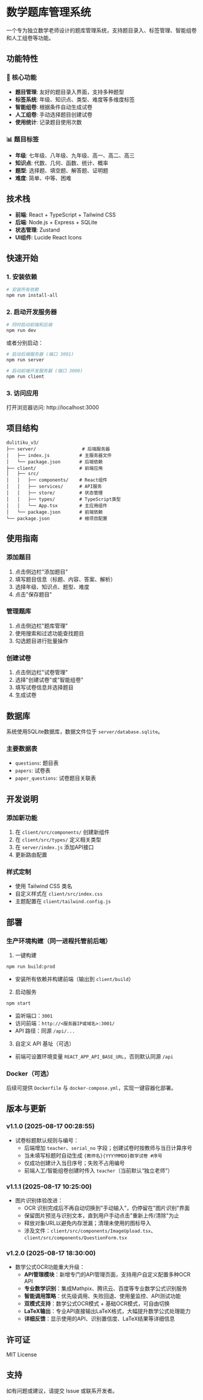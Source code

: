 # 数学题库管理系统

一个专为独立数学老师设计的题库管理系统，支持题目录入、标签管理、智能组卷和人工组卷等功能。

## 功能特性

### 🎯 核心功能
- **题目管理**: 友好的题目录入界面，支持多种题型
- **标签系统**: 年级、知识点、类型、难度等多维度标签
- **智能组卷**: 根据条件自动生成试卷
- **人工组卷**: 手动选择题目创建试卷
- **使用统计**: 记录题目使用次数

### 📊 题目标签
- **年级**: 七年级、八年级、九年级、高一、高二、高三
- **知识点**: 代数、几何、函数、统计、概率
- **题型**: 选择题、填空题、解答题、证明题
- **难度**: 简单、中等、困难

## 技术栈

- **前端**: React + TypeScript + Tailwind CSS
- **后端**: Node.js + Express + SQLite
- **状态管理**: Zustand
- **UI组件**: Lucide React Icons

## 快速开始

### 1. 安装依赖

```bash
# 安装所有依赖
npm run install-all
```

### 2. 启动开发服务器

```bash
# 同时启动前端和后端
npm run dev
```

或者分别启动：

```bash
# 启动后端服务器 (端口 3001)
npm run server

# 启动前端开发服务器 (端口 3000)
npm run client
```

### 3. 访问应用

打开浏览器访问: http://localhost:3000

## 项目结构

```
dulitiku_v3/
├── server/                 # 后端服务器
│   ├── index.js           # 主服务器文件
│   └── package.json       # 后端依赖
├── client/                # 前端应用
│   ├── src/
│   │   ├── components/    # React组件
│   │   ├── services/      # API服务
│   │   ├── store/         # 状态管理
│   │   ├── types/         # TypeScript类型
│   │   └── App.tsx        # 主应用组件
│   └── package.json       # 前端依赖
└── package.json           # 根项目配置
```

## 使用指南

### 添加题目
1. 点击侧边栏"添加题目"
2. 填写题目信息（标题、内容、答案、解析）
3. 选择年级、知识点、题型、难度
4. 点击"保存题目"

### 管理题库
1. 点击侧边栏"题库管理"
2. 使用搜索和过滤功能查找题目
3. 勾选题目进行批量操作

### 创建试卷
1. 点击侧边栏"试卷管理"
2. 选择"创建试卷"或"智能组卷"
3. 填写试卷信息并选择题目
4. 生成试卷

## 数据库

系统使用SQLite数据库，数据文件位于 `server/database.sqlite`。

### 主要数据表
- `questions`: 题目表
- `papers`: 试卷表
- `paper_questions`: 试卷题目关联表

## 开发说明

### 添加新功能
1. 在 `client/src/components/` 创建新组件
2. 在 `client/src/types/` 定义相关类型
3. 在 `server/index.js` 添加API接口
4. 更新路由配置

### 样式定制
- 使用 Tailwind CSS 类名
- 自定义样式在 `client/src/index.css`
- 主题配置在 `client/tailwind.config.js`

## 部署

### 生产环境构建（同一进程托管前后端）

1) 一键构建
```bash
npm run build:prod
```
- 安装所有依赖并构建前端（输出到 `client/build`）

2) 启动服务
```bash
npm start
```
- 监听端口：`3001`
- 访问前端：`http://<服务器IP或域名>:3001/`
- API 路径：同源 `/api/...`

3) 自定义 API 基址（可选）
- 前端可设置环境变量 `REACT_APP_API_BASE_URL`，否则默认同源 `/api`

### Docker（可选）

后续可提供 `Dockerfile` 与 `docker-compose.yml`，实现一键容器化部署。

## 版本与更新

### v1.1.0 (2025-08-17 00:28:55)
- 试卷标题默认规则与编号：
  - 后端增加 `teacher`、`serial_no` 字段；创建试卷时按教师与当日计算序号
  - 当未填写标题时自动生成 `{教师名}{YYYYMMDD}数学试卷 #序号`
  - 仅成功创建计入当日序号；失败不占用编号
  - 前端人工/智能组卷创建时传入 `teacher`（当前默认“独立老师”）

### v1.1.1 (2025-08-17 10:25:00)
- 图片识别体验改进：
  - OCR 识别完成后不再自动切换到"手动输入"，仍停留在"图片识别"界面
  - 保留图片预览与识别文本，直到用户手动点击"重新上传/清除"为止
  - 释放对象URL以避免内存泄漏；清理未使用的图标导入
  - 涉及文件：`client/src/components/ImageUpload.tsx`、`client/src/components/QuestionForm.tsx`

### v1.2.0 (2025-08-17 18:30:00)
- 数学公式OCR功能重大升级：
  - **API管理模块**：新增专门的API管理页面，支持用户自定义配置多种OCR API
  - **专业数学识别**：集成Mathpix、腾讯云、百度等专业数学公式识别服务
  - **智能调用策略**：优先级调用、失败回退、使用量监控、API测试功能
  - **双模式支持**：数学公式OCR模式 + 基础OCR模式，可自由切换
  - **LaTeX输出**：专业API直接输出LaTeX格式，大幅提升数学公式处理能力
  - **详细反馈**：显示使用的API、识别置信度、LaTeX结果等详细信息

## 许可证

MIT License

## 支持

如有问题或建议，请提交 Issue 或联系开发者。
